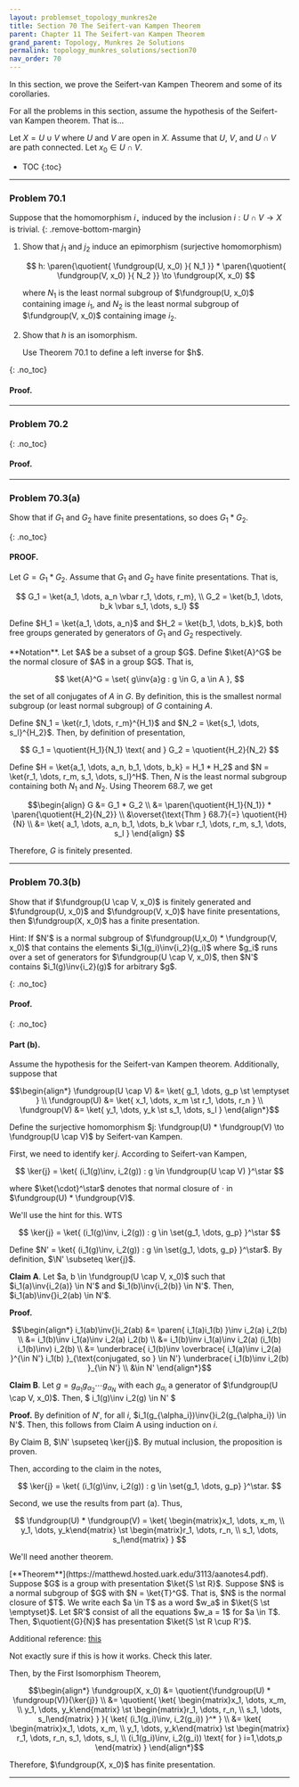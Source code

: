 ```yaml
---
layout: problemset_topology_munkres2e
title: Section 70 The Seifert-van Kampen Theorem
parent: Chapter 11 The Seifert-van Kampen Theorem
grand_parent: Topology, Munkres 2e Solutions
permalink: topology_munkres_solutions/section70
nav_order: 70
---
```


In this section, we prove the Seifert-van Kampen Theorem and some of its corollaries.

For all the problems in this section, assume the hypothesis of the Seifert-van Kampen theorem. That is...

Let $X = U \cup V$ where $U$ and $V$ are open in $X$. Assume that $U$, $V$, and $U \cap V$ are path connected. Let $x_0 \in U \cap V$.

* TOC
{:toc}

---

<div class='problem_stmt in_progress' markdown='1'>

### Problem 70.1
Suppose that the homomorphism $i_\star$ induced by the inclusion $i: U \cap V \to X$ is trivial.
{: .remove-bottom-margin}
1. Show that $j_1$ and $j_2$ induce an epimorphism (surjective homomorphism)

   $$
    h: \paren{\quotient{ \fundgroup(U, x_0) }{ N_1 }} *
    \paren{\quotient{ \fundgroup(V, x_0) }{ N_2 }}
    \to
    \fundgroup(X, x_0)
   $$

   where $N_1$ is the least normal subgroup of $\fundgroup(U, x_0)$ containing image $i_1$, and $N_2$ is the least normal subgroup of $\fundgroup(V, x_0)$ containing image $i_2$.

2. Show that $h$ is an isomorphism.
   <div class='problem_notes' markdown='1'>
   Use Theorem 70.1 to define a left inverse for $h$.
   </div>

{: .no_toc}
#### Proof.

</div>

---

<div class='problem_stmt in_progress' markdown='1'>

### Problem 70.2

{: .no_toc}
#### Proof.

</div>

---

<div class='problem_stmt completed' markdown='1'>

### Problem 70.3(a)
Show that if $G_1$ and $G_2$ have finite presentations, so does $G_1 * G_2$.

{: .no_toc}
#### PROOF.
Let $G = G_1 * G_2$. Assume that $G_1$ and $G_2$ have finite presentations. That is,

$$
  G_1 = \ket{a_1, \dots, a_n \vbar r_1, \dots, r_m}, \\
  G_2 = \ket{b_1, \dots, b_k \vbar s_1, \dots, s_l}
$$

Define $H_1 = \ket{a_1, \dots, a_n}$ and $H_2 = \ket{b_1, \dots, b_k}$, both free groups generated by generators of $G_1$ and $G_2$ respectively.

<div class='problem_notes' markdown='1'>
**Notation**. Let $A$ be a subset of a group $G$.
Define $\ket{A}^G$ be the normal closure of $A$ in a group $G$. That is,

$$
 \ket{A}^G = \set{
   g\inv{a}g : g \in G, a \in A
 },
$$

the set of all conjugates of $A$ in $G$. By definition, this is the smallest normal subgroup (or least normal subgroup) of $G$ containing $A$.
</div>

Define $N_1 = \ket{r_1, \dots, r_m}^{H_1}$ and $N_2 = \ket{s_1, \dots, s_l}^{H_2}$. Then, by definition of presentation,

$$
G_1 = \quotient{H_1}{N_1} \text{ and }
G_2 = \quotient{H_2}{N_2}
$$

Define $H = \ket{a_1, \dots, a_n, b_1, \dots, b_k} = H_1 * H_2$ and $N = \ket{r_1, \dots, r_m, s_1, \dots, s_l}^H$. Then, $N$ is the least normal subgroup containing both $N_1$ and $N_2$. Using Theorem 68.7, we get

$$\begin{align}
 G &= G_1 * G_2 \\
   &= \paren{\quotient{H_1}{N_1}} * \paren{\quotient{H_2}{N_2}} \\
   &\overset{\text{Thm } 68.7}{=} \quotient{H}{N} \\
   &= \ket{
     a_1, \dots, a_n, b_1, \dots, b_k \vbar
     r_1, \dots, r_m, s_1, \dots, s_l
   }
\end{align}
$$

Therefore, $G$ is finitely presented.

</div>

---

<div class='problem_stmt has_issues' markdown='1'>

### Problem 70.3(b)
Show that if $\fundgroup(U \cap V, x_0)$ is finitely generated and $\fundgroup(U, x_0)$ and $\fundgroup(V, x_0)$ have finite presentations, then $\fundgroup(X, x_0)$ has a finite presentation.

   <div class='problem_notes' markdown='1'>
   Hint: If $N'$ is a normal subgroup of $\fundgroup(U,x_0) * \fundgroup(V, x_0)$ that contains the elements $i_1(g_i)\inv{i_2}(g_i)$ where $g_i$ runs over a set of generators for $\fundgroup(U \cap V, x_0)$, then $N'$ contains $i_1(g)\inv{i_2}(g)$ for arbitrary $g$.
   </div>

{: .no_toc}
#### Proof.

{: .no_toc}
#### Part (b).
Assume the hypothesis for the Seifert-van Kampen theorem. Additionally, suppose that

$$\begin{align*}
  \fundgroup(U \cap V)
    &= \ket{ g_1, \dots, g_p \st \emptyset } \\
  \fundgroup(U)
    &= \ket{ x_1, \dots, x_m \st r_1, \dots, r_n } \\
  \fundgroup(V)
    &= \ket{ y_1, \dots, y_k \st s_1, \dots, s_l }
\end{align*}$$

Define the surjective homomorphism $j: \fundgroup(U) * \fundgroup(V) \to \fundgroup(U \cap V)$ by Seifert-van Kampen.

First, we need to identify $\ker{j}$. According to Seifert-van Kampen,

$$
\ker{j} = \ket{ (i_1(g)\inv, i_2(g)) : g \in \fundgroup(U \cap V) }^\star
$$

where $\ket{\cdot}^\star$ denotes that normal closure of $\cdot$ in
$\fundgroup(U) * \fundgroup(V)$.

<div class='problem_notes' markdown='1'>
  We'll use the hint for this. WTS

  $$
   \ker{j} = \ket{ (i_1(g)\inv, i_2(g)) : g \in \set{g_1, \dots, g_p} }^\star
  $$

  Define $N' = \ket{ (i_1(g)\inv, i_2(g)) : g \in \set{g_1, \dots, g_p} }^\star$.
  By definition, $\N' \subseteq \ker{j}$.

  **Claim A**. Let $a, b \in \fundgroup(U \cap V, x_0)$ such that $i_1(a)\inv{i_2(a)} \in N'$ and $i_1(b)\inv{i_2(b)} \in N'$.
  Then, $i_1(ab)\inv{}i_2(ab) \in N'$.

  **Proof.**

  $$\begin{align*}
    i_1(ab)\inv{}i_2(ab)
        &= \paren{ i_1(a)i_1(b) }\inv i_2(a) i_2(b) \\
        &= i_1(b)\inv i_1(a)\inv i_2(a) i_2(b) \\
        &= i_1(b)\inv i_1(a)\inv i_2(a) (i_1(b) i_1(b)\inv) i_2(b) \\
        &=
          \underbrace{
            i_1(b)\inv \overbrace{
              i_1(a)\inv i_2(a)
              }^{\in N'} i_1(b)
          }_{\text{conjugated, so } \in N'}
          \underbrace{
            i_1(b)\inv i_2(b)
          }_{\in N'} \\
        &\in N'
  \end{align*}$$

  **Claim B**. Let $g = g_{\alpha_1}g_{\alpha_2}\cdots g_{\alpha_N}$ with each $g_{\alpha_i}$ a generator of $\fundgroup(U \cap V, x_0)$. Then, $
    i_1(g)\inv i_2(g) \in N'
  $

  **Proof.** By definition of $N'$, for all $i$, $i_1(g_{\alpha_i})\inv{}i_2(g_{\alpha_i}) \in N'$. Then, this follows from Claim A using induction on $i$.

  By Claim B,  $\N' \supseteq \ker{j}$. By mutual inclusion, the proposition is proven.
</div>

Then, according to the claim in the notes,

$$
 \ker{j} = \ket{ (i_1(g)\inv, i_2(g)) : g \in \set{g_1, \dots, g_p} }^\star.
$$

Second, we use the results from part (a). Thus,

$$
\fundgroup(U) * \fundgroup(V)
= \ket{
  \begin{matrix}x_1, \dots, x_m, \\ y_1, \dots, y_k\end{matrix}
  \st
  \begin{matrix}r_1, \dots, r_n, \\ s_1, \dots, s_l\end{matrix}
}
$$

We'll need another theorem.

<div class='problem_notes' markdown='1'>
[**Theorem**](https://matthewd.hosted.uark.edu/3113/aanotes4.pdf). Suppose $G$ is a group with presentation $\ket{S \st R}$. Suppose $N$ is a normal subgroup of $G$ with $N = \ket{T}^G$. That is, $N$ is the normal closure of $T$. We write each $a \in T$ as a word $w_a$ in $\ket{S \st \emptyset}$. Let $R'$ consist of all the equations $w_a = 1$ for $a \in T$. Then, $\quotient{G}{N}$ has presentation $\ket{S \st R \cup R'}$.

Additional reference: [this](https://math.stackexchange.com/questions/3191917/if-we-add-more-relations-to-a-presentation-will-it-always-form-a-quotient-group)

<div class='problem_issue' markdown='1'>
Not exactly sure if this is how it works. Check this later.
</div>

</div>

Then, by the First Isomorphism Theorem,

$$\begin{align*}
  \fundgroup(X, x_0)
  &= \quotient{\fundgroup(U) * \fundgroup(V)}{\ker{j}} \\
  &= \quotient{
        \ket{
          \begin{matrix}x_1, \dots, x_m, \\ y_1, \dots, y_k\end{matrix}
          \st
          \begin{matrix}r_1, \dots, r_n, \\ s_1, \dots, s_l\end{matrix}
        }
    }{
      \ket{ (i_1(g_i)\inv, i_2(g_i)) }^*
    } \\
  &= \ket{
    \begin{matrix}x_1, \dots, x_m, \\ y_1, \dots, y_k\end{matrix}
    \st
    \begin{matrix}
      r_1, \dots, r_n, s_1, \dots, s_l, \\
      (i_1(g_i)\inv, i_2(g_i)) \text{ for } i=1,\dots,p
    \end{matrix}
  }
\end{align*}$$

Therefore, $\fundgroup(X, x_0)$ has finite presentation.

</div>

---
